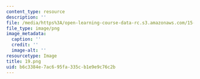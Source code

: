 ```yaml
---
content_type: resource
description: ''
file: /media/https%3A/open-learning-course-data-rc.s3.amazonaws.com/15-960-new-executive-thinking-social-impact-technology-projects-fall-2017-spring-2018/b6c3384e7ac695fa335cb1e9e9c76c2b_19.png
file_type: image/png
image_metadata:
  caption: ''
  credit: ''
  image-alt: ''
resourcetype: Image
title: 19.png
uid: b6c3384e-7ac6-95fa-335c-b1e9e9c76c2b
---
```

